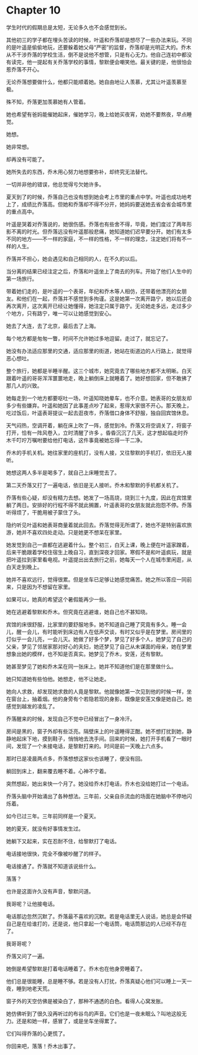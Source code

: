 # Chapter 10

学生时代的假期总是太短，无论多久也不会感觉到长。

其他初三的学子都在埋头苦读的时候，叶遥和乔落却是想尽了一些办法来玩。不同的是叶遥是偷偷地玩，还要躲着她父母“严密”的监督，乔落却是光明正大的。乔木从不干涉乔落的学校生活，倒不是说他不想管，只是有心无力。他自己连初中都没有读完，他一提起有关乔落学校的事情，黎默便会嘲笑他。最关键的是，他很怕会惹乔落不开心。

无论乔落想要做什么，他都只能顺着她。她自由地让人羡慕，尤其让叶遥羡慕至极。

殊不知，乔落更加羡慕她有人管着。

她也希望有爸妈能催她起床，催她学习，晚上给她买夜宵，劝她不要熬夜，早点睡觉。

她想。

她非常想。

却再没有可能了。

她所失去的东西，乔木用心努力地想要弥补，却终究无法替代。

一切并非他的错误，他总觉得亏欠她许多。

夏天到了的时候，乔落自己也没有想到她会考上市里的重点中学。叶遥也成功地考上了，成绩比乔落高。但她和乔落却不得不分开，她妈妈要送她去省会省会城市里的重点高中。

叶遥是哭着对乔落说的，她很伤感。乔落也有些舍不得，毕竟，她们度过了两年形影不离的时光。但乔落远没有叶遥那般悲痛，她知道她们迟早要分开。她们有太多不同的地方——不一样的家庭，不一样的性格，不一样的理念，注定她们将有不一样的人生。

乔落并不担心，她会遇见和自己相同的人，在不久的以后。

当分离的结果已经注定之后，乔落和叶遥坐上了南去的列车。开始了他们人生中的第一场旅行。

带着她们走的，是叶遥的一个表哥，年纪和乔木等人相仿，还带着他漂亮的女朋友。和他们在一起，乔落并不感觉到多拘谨。这是她第一次离开路宁，她以后还会再次离开，这次离开已经让她懂得，她注定只属于路宁。无论她走多远，走过多少个地方，只有路宁，唯一可以让她感觉到安心。

她去了大连，去了北京，最后去了上海。

每个地方都是匆匆一瞥，时间不允许她过多地逗留。走过了，就忘记了。

她没有办法适应那里的交通，适应那里的街道，她站在街道边的人行路上，就觉得恶心想吐。

整个旅行，她都是半睡半醒。这三个城市，她究竟去了哪些地方都不太明晰。白天跟着叶遥的哥哥浑浑噩噩地走，晚上躺倒床上就睡着了。她好想回家，但不敢拂了那几人的兴致。

她每走到一个地方都要呕吐一场，叶遥知晓她晕车，也不介意。她表哥的女朋友却多少有些嫌弃。叶遥和她因了此事差点吵了起来，惹得大家很不开心。那天晚上，吃过饭后，叶遥表哥提议一起去逛夜市，乔落借口身体不舒服，独自回宾馆休息。

天气闷热，空调开着，躺在床上吹了一阵，感觉到冷。乔落又将空调关了，将窗子打开，恰有一阵风卷入，立时清醒了许多 。昏昏沉沉了几天，这才想起临走时乔木千叮咛万嘱咐要给他打电话，这件事竟被她忘得一干二净。

乔木的手机关机。她往家里的座机打，没有人接，又往黎默的手机打，依旧无人接听。

她想这两人多半是喝多了，就自己上床睡觉去了。

第二天乔落又打了一遍电话，依旧是无人接听。乔木和黎默的手机都关机了。

乔落有些心疑，却没有精力去想。她发了一场高烧，烧到三十九度，因此在宾馆里躺了两日。安排好的行程不得不就此搁置，叶遥表哥的女朋友就此抱怨不停。乔落听得烦了，干脆用被子蒙住了头。

隐约听见叶遥和她表哥商量着就此回去。乔落觉得无所谓了，她也不是特别喜欢旅游，她并不喜欢四处走动。只是她更不想呆在家里。

她发觉到自己一直都在逃避着什么。整个初三，白天上课，晚上便在叶遥家蹭着，后来干脆跟着学校住宿生上晚自习，直到深夜才回家。寒假不是和叶遥疯玩，就是把叶遥拉到家里看电视。叶遥提出出去旅行之前，她每天一个人在城市里闲逛，从白天走到晚上。

她并不喜欢远行，觉得很累。但是坐车已足够让她感觉痛苦。她之所以答应一同前来，只是因为不想留在家里。

如果可以，她真的希望这个暑假能再少一些。

她在逃避着黎默和乔木。但究竟在逃避谁，她自己也不甚知晓。

宾馆的床很舒服，比家里的要舒服地多。她不知道自己睡了究竟有多久。睡一会儿，醒一会儿，有时能听到床边有人在低声交谈，有时又似乎是在梦里。房间里的灯似乎一会儿亮，一会儿灭。她做了好多个梦，梦见了好多个人，她梦见了自己的父亲，梦见了邻居家那对好心的夫妇，她还梦见了自己从未谋面的母亲，她在梦里想象出她的模样，也不知是否真实。她梦见了乔木，安莲，还有黎默。

她甚至梦见了她和乔木呆在同一张床上。她并不知道他们是在那里做什么。

她只知道她有些怕他。她想走，他不让她走。

她向人求救，却发现她求救的人竟是黎默。他就像她第一次见到他的时候一样，坐在窗台上，抽着烟。他的身旁有个若隐若现的身影，既像是安莲又像是她自己。她感觉到越发的凌乱了。

乔落醒来的时候，发现自己不觉中已经冒出了一身冷汗。

房间是黑的，窗子外却有些泛亮。隔壁床上的叶遥睡得正酣。她不想打扰到她，静静地起床下地，摸到鞋子，悄悄地去洗手间。回来的时候，她打开手机看了一眼时间，发现了一个未接电话，是黎默打来的。时间是前一天晚上六点多。

那时已是凌晨两点多，乔落想想这家伙也该睡了，便没有回。

躺回到床上，翻来覆去睡不着。心神不宁着。

突然想起，她出来快一个月了。她没给乔木打电话，乔木也没给她打过一个电话。

乔落头脑中开始涌出了各种想法。三年前，父亲自杀流血的场面在她脑中不停地闪烁着。

如今已过三年。三年前同样是一个夏天。

她的夏天，就没有好事情发生过。

她躺下又起来，实在忍耐不住，给黎默打了电话。

电话接地很快，完全不像被吵醒了的样子。

电话接通了。乔落就不知道该说些什么。

落落？

也许是这面许久没有声音，黎默问道。

我哥呢？让他接电话。

电话那边忽然沉默了。乔落最不喜欢的沉默。若是电话里无人说话，她总是会怀疑自己是在给谁打的，还是说，他只拿起一个电话筒，电话筒那边的人已经不存在了。

我哥哥呢？

乔落又问了一遍。

她倒是希望黎默是打着电话睡着了。乔木也在他身旁睡着了。

他们总是很能睡，总是睡不够。若是没有人打扰，乔落真疑心他们可以睡上一天一夜，睡到地老天荒。

窗子外的天空仿佛是被染白了，那种不通透的白色。看得人心窝发胀。

她仿佛听到了很久没再听过的布谷鸟的声音。它们也是一夜未眠么？叫地这般无力。还是和她一样，感冒了，或是坐车坐得累了。

它们叫得乔落的心更慌了。

你回来吧，落落！乔木出事了。
